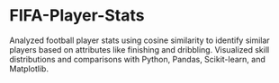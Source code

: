 # FIFA-Player-Stats
Analyzed football player stats using cosine similarity to identify similar players based on attributes like finishing and dribbling. Visualized skill distributions and comparisons with Python, Pandas, Scikit-learn, and Matplotlib.
